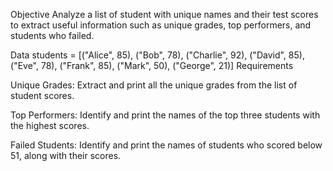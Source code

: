 Objective
Analyze a list of student with unique names and their test scores to extract useful information such as unique grades, top performers, and students who failed.

Data
students = [("Alice", 85), ("Bob", 78), ("Charlie", 92), ("David", 85), ("Eve", 78), ("Frank", 85), ("Mark", 50), ("George", 21)]
Requirements

Unique Grades:
Extract and print all the unique grades from the list of student scores.

Top Performers:
Identify and print the names of the top three students with the highest scores.

Failed Students:
Identify and print the names of students who scored below 51, along with their scores.